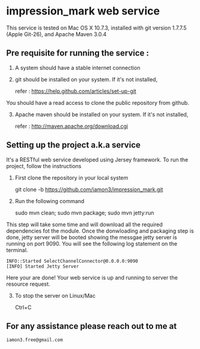 impression_mark web service
===========================

This service is tested on Mac OS X 10.7.3, installed with git version 1.7.7.5 (Apple Git-26), and Apache Maven 3.0.4

Pre requisite for running the service :
---------------------------------------
1) A system should have a stable internet connection

2) git should be installed on your system. If it's not installed, 

    refer : https://help.github.com/articles/set-up-git

You should have a read access to clone the public repository from github.

3) Apache maven should be installed on your system. If it's not installed, 

     refer : http://maven.apache.org/download.cgi


Setting up the project a.k.a service
-------------------------------------
It's a RESTful web service developed using Jersey framework. To run the project, follow the instructions

  1) First clone the repository in your local system
    
       git clone -b https://github.com/iamon3/impression_mark.git
   
  2) Run the following command
     
       sudo mvn clean; sudo mvn package; sudo mvn jetty:run
     
This step will take some time and will download all the required dependencies fot the module. Once the donwloading 
and packaging step is done, jetty server will be booted showing the messgae jetty server is running on port 9090. You will see the following log statement on the terminal.

	INFO::Started SelectChannelConnector@0.0.0.0:9090
	[INFO] Started Jetty Server     

Here your are done! Your web service is up and running to server the resource request.

  3) To stop the server on Linux/Mac

     	Ctrl+C

For any assistance please reach out to me at
-------------------------------------------
	iamon3.free@gmail.com
